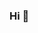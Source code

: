 ### Hi 👋

<!--
**0000100934237x/0000100934237x** is a ✨ _special_ ✨ repository because its `README.md` (this file) appears on your GitHub profile.
I'm studying at Alura
I'm developing in the JavaScript language
I use this space to organize and share my projects developed.
